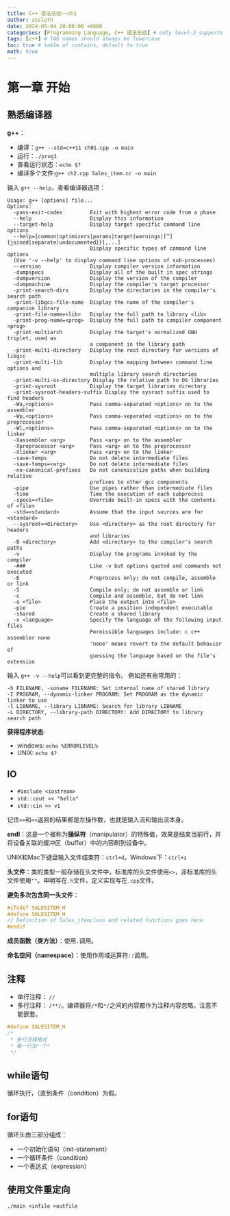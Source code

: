 ```yaml
---
title: C++ 语法总结——ch1
author: zssloth
date: 2024-05-04 20:00:00 +0800
categories: [Programming Language, C++ 语法总结] # only level-2 supported
tags: [c++] # TAG names should always be lowercase
toc: true # table of contains, default to true
math: true
---
```


# 第一章 开始

## 熟悉编译器

**g++**：

- 编译：`g++ --std=c++11 ch01.cpp -o main`
- 运行：`./prog1`
- 查看运行状态：`echo $?`
- 编译多个文件:`g++ ch2.cpp Sales_item.cc -o main`

输入 `g++ --help`，查看编译器选项：

```
Usage: g++ [options] file...
Options:
  -pass-exit-codes         Exit with highest error code from a phase
  --help                   Display this information
  --target-help            Display target specific command line options
  --help={common|optimizers|params|target|warnings|[^]{joined|separate|undocumented}}[,...]
                           Display specific types of command line options
  (Use '-v --help' to display command line options of sub-processes)
  --version                Display compiler version information
  -dumpspecs               Display all of the built in spec strings
  -dumpversion             Display the version of the compiler
  -dumpmachine             Display the compiler's target processor
  -print-search-dirs       Display the directories in the compiler's search path
  -print-libgcc-file-name  Display the name of the compiler's companion library
  -print-file-name=<lib>   Display the full path to library <lib>
  -print-prog-name=<prog>  Display the full path to compiler component <prog>
  -print-multiarch         Display the target's normalized GNU triplet, used as
                           a component in the library path
  -print-multi-directory   Display the root directory for versions of libgcc
  -print-multi-lib         Display the mapping between command line options and
                           multiple library search directories
  -print-multi-os-directory Display the relative path to OS libraries
  -print-sysroot           Display the target libraries directory
  -print-sysroot-headers-suffix Display the sysroot suffix used to find headers
  -Wa,<options>            Pass comma-separated <options> on to the assembler
  -Wp,<options>            Pass comma-separated <options> on to the preprocessor
  -Wl,<options>            Pass comma-separated <options> on to the linker
  -Xassembler <arg>        Pass <arg> on to the assembler
  -Xpreprocessor <arg>     Pass <arg> on to the preprocessor
  -Xlinker <arg>           Pass <arg> on to the linker
  -save-temps              Do not delete intermediate files
  -save-temps=<arg>        Do not delete intermediate files
  -no-canonical-prefixes   Do not canonicalize paths when building relative
                           prefixes to other gcc components
  -pipe                    Use pipes rather than intermediate files
  -time                    Time the execution of each subprocess
  -specs=<file>            Override built-in specs with the contents of <file>
  -std=<standard>          Assume that the input sources are for <standard>
  --sysroot=<directory>    Use <directory> as the root directory for headers
                           and libraries
  -B <directory>           Add <directory> to the compiler's search paths
  -v                       Display the programs invoked by the compiler
  -###                     Like -v but options quoted and commands not executed
  -E                       Preprocess only; do not compile, assemble or link
  -S                       Compile only; do not assemble or link
  -c                       Compile and assemble, but do not link
  -o <file>                Place the output into <file>
  -pie                     Create a position independent executable
  -shared                  Create a shared library
  -x <language>            Specify the language of the following input files
                           Permissible languages include: c c++ assembler none
                           'none' means revert to the default behavior of
                           guessing the language based on the file's extension

```

输入 `g++ -v --help`可以看到更完整的指令。
例如还有些常用的：
```
-h FILENAME, -soname FILENAME: Set internal name of shared library
-I PROGRAM, --dynamic-linker PROGRAM: Set PROGRAM as the dynamic linker to use
-l LIBNAME, --library LIBNAME: Search for library LIBNAME
-L DIRECTORY, --library-path DIRECTORY: Add DIRECTORY to library search path
```

**获得程序状态**:

- windows: ``echo %ERRORLEVEL%``
- UNIX: ``echo $?``

## IO

- ```#include <iostream>```
- ```std::cout << "hello"```
- ```std::cin >> v1```

记住`>>`和`<<`返回的结果都是左操作数，也就是输入流和输出流本身。

**endl**：这是一个被称为**操纵符**（manipulator）的特殊值，效果是结束当前行，并将设备关联的缓冲区（buffer）中的内容刷到设备中。

UNIX和Mac下键盘输入文件结束符：`ctrl+d`，Windows下：`ctrl+z`

**头文件**：类的类型一般存储在头文件中，标准库的头文件使用`<>`，非标准库的头文件使用`""`。申明写在`.h`文件，定义实现写在`.cpp`文件。

**避免多次包含同一头文件**：

```cpp
#ifndef SALESITEM_H
#define SALESITEM_H
// Definition of Sales_itemclass and related functions goes here
#endif
```

**成员函数（类方法）**：使用`.`调用。

**命名空间（namespace）**：使用作用域运算符`::`调用。

## 注释

- 单行注释： `//`
- 多行注释： `/**/`。编译器将`/*`和`*/`之间的内容都作为注释内容忽略。注意不能嵌套。
```cpp
#define SALESITEM_H
/*
 * 多行注释格式
 * 每一行加一个*
 */
```

## while语句

循环执行，（直到条件（condition）为假。

## for语句

循环头由三部分组成：

- 一个初始化语句（init-statement）
- 一个循环条件（condition）
- 一个表达式（expression）

## 使用文件重定向

``./main <infile >outfile``

